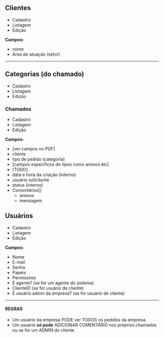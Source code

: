 

## Clientes
* Cadastro
* Listagem
* Edição

**Campos:**
- nome
- Área de atuação (setor)

-----

## Categorias (do chamado)
* Cadastro
* Listagem
* Edição

### Chamados
* Cadastro
* Listagem
* Edição

**Campos:**
- [ver campos no PDF]
- cliente
- tipo de pedido (categoria)
- [campos específicos do tipos como anexos etc]
- [TODO]
- data e hora da criação (interno)
- usuário solicitante
- status (interno)
- *Comentários*[]
    - anexos
    - mensagem

## Usuários
* Cadastro
* Listagem
* Edição

**Campos:**
- Nome
- E-mail
- Senha
- Papéis
- Permissões
- É agente? (se for um agente do sistema)
- ClienteID (se for usuário de cliente)
- É usuário admin da empresa? (se for usuário de cliente)


-----

#### REGRAS

* Um usuário da empresa PODE ver TODOS os pedidos da empresa.
* Um usuário **só pode** ADICIONAR COMENTÁRIO nos próprios chamados ou se for um ADMIN do cliente



<!-- import { lang } from '@/helpers/localization'; -->
